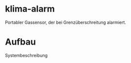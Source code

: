 # klima-alarm
Portabler Gassensor, der bei Grenzüberschreitung alarmiert.

# Aufbau
Systembeschreibung
